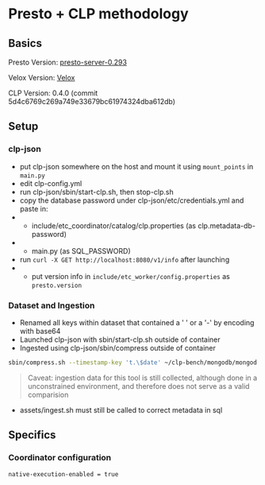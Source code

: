 # Presto + CLP methodology

## Basics

Presto Version: [presto-server-0.293][presto]

Velox Version: [Velox][velox]

CLP Version: 0.4.0 (commit 5d4c6769c269a749e33679bc61974324dba612db)

## Setup

### clp-json
* put clp-json somewhere on the host and mount it using `mount_points` in `main.py`
* edit clp-config.yml
* run clp-json/sbin/start-clp.sh, then stop-clp.sh
* copy the database password under clp-json/etc/credentials.yml and paste in:
* * include/etc_coordinator/catalog/clp.properties (as clp.metadata-db-password)
* * main.py (as SQL_PASSWORD)
* run `curl -X GET http://localhost:8080/v1/info` after launching
* * put version info in `include/etc_worker/config.properties` as `presto.version`

### Dataset and Ingestion
* Renamed all keys within dataset that contained a ' ' or a '-' by encoding with base64
* Launched clp-json with sbin/start-clp.sh outside of container
* Ingested using clp-json/sbin/compress outside of container
``` bash
sbin/compress.sh --timestamp-key 't.\$date' ~/clp-bench/mongodb/mongod.log
```
> Caveat: ingestion data for this tool is still collected, although done in a unconstrained
environment, and therefore does not serve as a valid comparision
* assets/ingest.sh must still be called to correct metadata in sql

## Specifics

### Coordinator configuration
```
native-execution-enabled = true
```

[presto]: https://github.com/anlowee/presto/tree/faae543ae318f0289f5d0b537c5724e1b085a2fc
[velox]: https://github.com/anlowee/velox/tree/5a55969d5fd21bb4bcb53645b832344ff6bbd634

